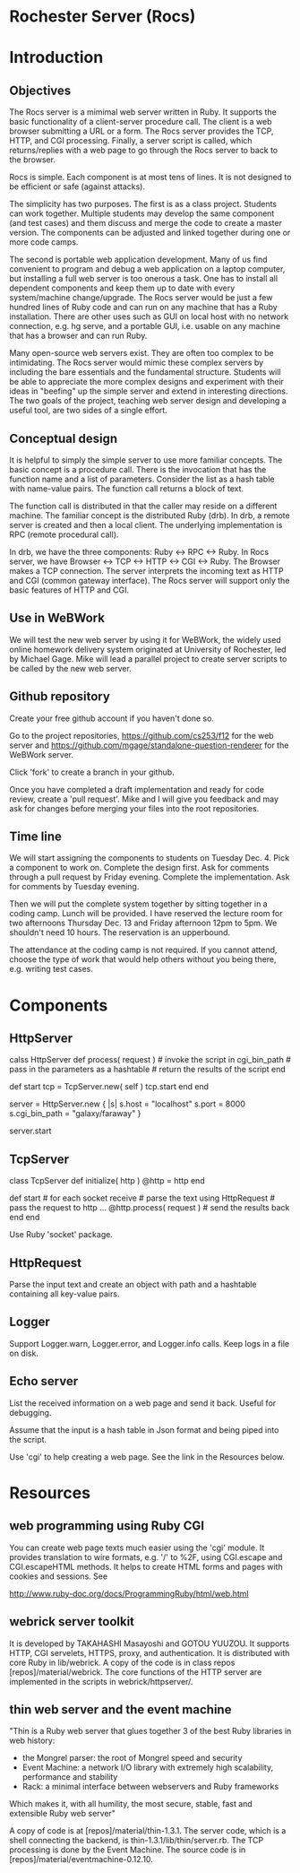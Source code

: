 
Rochester Server (Rocs)
===============

Introduction
========

Objectives
---------

The Rocs server is a mimimal web server written in Ruby.  It supports
the basic functionality of a client-server procedure call.  The client
is a web browser submitting a URL or a form.  The Rocs server provides
the TCP, HTTP, and CGI processing.  Finally, a server script is
called, which returns/replies with a web page to go through the Rocs
server to back to the browser.

Rocs is simple.  Each component is at most tens of lines.  It is not
designed to be efficient or safe (against attacks).

The simplicity has two purposes.  The first is as a class project.
Students can work together.  Multiple students may develop the same
component (and test cases) and them discuss and merge the code to
create a master version.  The components can be adjusted and linked
together during one or more code camps.

The second is portable web application development.  Many of us find
convenient to program and debug a web application on a laptop
computer, but installing a full web server is too onerous a task.  One
has to install all dependent components and keep them up to date with
every system/machine change/upgrade.  The Rocs server would be just a
few hundred lines of Ruby code and can run on any machine that has a
Ruby installation.  There are other uses such as GUI on local host
with no network connection, e.g. hg serve, and a portable GUI,
i.e. usable on any machine that has a browser and can run Ruby.

Many open-source web servers exist.  They are often too complex to be
intimidating.  The Rocs server would mimic these complex servers by
including the bare essentials and the fundamental structure.  Students
will be able to appreciate the more complex designs and experiment
with their ideas in "beefing" up the simple server and extend in
interesting directions.  The two goals of the project, teaching web
server design and developing a useful tool, are two sides of a single
effort.

Conceptual design
---------------

It is helpful to simply the simple server to use more familiar
concepts.  The basic concept is a procedure call.  There is the
invocation that has the function name and a list of parameters.
Consider the list as a hash table with name-value pairs.  The function
call returns a block of text.

The function call is distributed in that the caller may reside on a
different machine.  The familiar concept is the distributed Ruby
(drb).  In drb, a remote server is created and then a local client.
The underlying implementation is RPC (remote procedural call).

In drb, we have the three components: Ruby <-> RPC <-> Ruby.  In Rocs
server, we have Browser <-> TCP <-> HTTP <-> CGI <-> Ruby.  The
Browser makes a TCP connection.  The server interprets the incoming
text as HTTP and CGI (common gateway interface).  The Rocs server will
support only the basic features of HTTP and CGI.

Use in WeBWork
------------

We will test the new web server by using it for WeBWork, the widely
used online homework delivery system originated at University of
Rochester, led by Michael Gage.  Mike will lead a parallel project to
create server scripts to be called by the new web server.

Github repository
--------------

Create your free github account if you haven't done so.  

Go to the project repositories, https://github.com/cs253/f12 for the web
server and https://github.com/mgage/standalone-question-renderer for
the WeBWork server.

Click 'fork' to create a branch in your github.

Once you have completed a draft implementation and ready for code
review, create a 'pull request'.  Mike and I will give you feedback and
may ask for changes before merging your files into the root repositories.

Time line
-------

We will start assigning the components to students on Tuesday Dec. 4.
Pick a component to work on.  Complete the design first.  Ask for
comments through a pull request by Friday evening.  Complete the
implementation.  Ask for comments by Tuesday evening.

Then we will put the complete system together by sitting together in a
coding camp.  Lunch will be provided.  I have reserved the lecture
room for two afternoons Thursday Dec. 13 and Friday afternoon 12pm to
5pm.  We shouldn't need 10 hours.  The reservation is an upperbound.

The attendance at the coding camp is not required.  If you cannot
attend, choose the type of work that would help others without you
being there, e.g. writing test cases.

Components
========

HttpServer
---------

calss HttpServer
  def process( request )
     # invoke the script in cgi_bin_path
     # pass in the parameters as a hashtable
     # return the results of the script
  end

  def start
     tcp = TcpServer.new( self )
     tcp.start
  end
end

server = HttpServer.new { |s|
  s.host = "localhost"
  s.port = 8000
  s.cgi_bin_path = "galaxy/faraway"
}

server.start

TcpServer
--------

class TcpServer
   def initialize( http )
     @http = http
   end

   def start 
     # for each socket receive
     # parse the text using HttpRequest
     # pass the request to http
     ...
     @http.process( request )
     # send the results back
   end
end

Use Ruby 'socket' package.   

HttpRequest
----------

Parse the input text and create an object with path and a hashtable
containing all key-value pairs.

Logger
------

Support Logger.warn, Logger.error, and Logger.info calls.  Keep logs in a file on disk.

Echo server
---------

List the received information on a web page and send it back.  Useful for debugging.

Assume that the input is a hash table in Json format and being piped into the script.

Use 'cgi' to help creating a web page.  See the link in the Resources below.


Resources
=======

web programming using Ruby CGI
---------------------------

You can create web page texts much easier using the 'cgi' module.  It
provides translation to wire formats, e.g. '/' to %2F, using
CGI.escape and CGI.escapeHTML methods.  It helps to create HTML forms
and pages with cookies and sessions.  See

http://www.ruby-doc.org/docs/ProgrammingRuby/html/web.html

webrick server toolkit
-----------------

It is developed by TAKAHASHI Masayoshi and GOTOU YUUZOU.  It supports
HTTP, CGI servelets, HTTPS, proxy, and authentication.  It is
distributed with core Ruby in lib/webrick.  A copy of the code is in
class repos [repos]/material/webrick.  The core functions of the HTTP
server are implemented in the scripts in webrick/httpserver/.

thin web server and the event machine
-------------------------------

"Thin is a Ruby web server that glues together 3 of the best Ruby libraries in web history:
  * the Mongrel parser: the root of Mongrel speed and security
  * Event Machine: a network I/O library with extremely high scalability, performance and stability
  * Rack: a minimal interface between webservers and Ruby frameworks

Which makes it, with all humility, the most secure, stable, fast and extensible Ruby web server"

A copy of code is at [repos]/material/thin-1.3.1.  The server code,
which is a shell connecting the backend, is
thin-1.3.1/lib/thin/server.rb.  The TCP processing is done by the
Event Machine.  The source code is in
[repos]/material/eventmachine-0.12.10.



